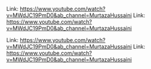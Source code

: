 Link: https://www.youtube.com/watch?v=MWdJC19PmD0&ab_channel=MurtazaHussaini
Link: https://www.youtube.com/watch?v=MWdJC19PmD0&ab_channel=MurtazaHussaini

Link: https://www.youtube.com/watch?v=MWdJC19PmD0&ab_channel=MurtazaHussaini
Link: https://www.youtube.com/watch?v=MWdJC19PmD0&ab_channel=MurtazaHussaini
